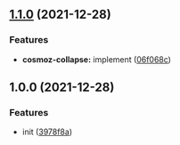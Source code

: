 ## [1.1.0](https://github.com/neovici/cosmoz-collapse/compare/v1.0.0...v1.1.0) (2021-12-28)


### Features

* **cosmoz-collapse:** implement ([06f068c](https://github.com/neovici/cosmoz-collapse/commit/06f068c9235e483d8aaabd83fc5e94a3dd6730d1))

## 1.0.0 (2021-12-28)


### Features

* init ([3978f8a](https://github.com/neovici/cosmoz-collapse/commit/3978f8a5fd0fef4c7e490e0d6686af4f82443c98))
